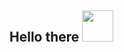 <h2>Hello there
<img height="50em" src="https://4.bp.blogspot.com/-iatQylvXxK8/V1Lr3PJtDSI/AAAAAAAAEyM/haCBC3bPXpcdW0tmxgpDJdxvSd_EuSLPACLcB/s1600/obiwwa.png"/>
</h2> 



<!--
**FelipeTHiga/felipeThiga** is a ✨ _special_ ✨ repository because its `README.md` (this file) appears on your GitHub profile.

Here are some ideas to get you started:

- 🔭 I’m currently working on ...
- 🌱 I’m currently learning ...
- 👯 I’m looking to collaborate on ...
- 🤔 I’m looking for help with ...
- 💬 Ask me about ...
- 📫 How to reach me: ...
- 😄 Pronouns: ...
- ⚡ Fun fact: ...
-->
